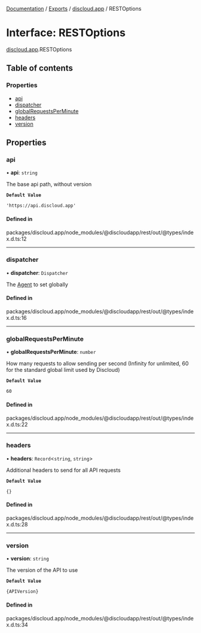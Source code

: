[Documentation](../README.md) / [Exports](../modules.md) / [discloud.app](../modules/discloud_app.md) / RESTOptions

# Interface: RESTOptions

[discloud.app](../modules/discloud_app.md).RESTOptions

## Table of contents

### Properties

- [api](discloud_app.RESTOptions.md#api)
- [dispatcher](discloud_app.RESTOptions.md#dispatcher)
- [globalRequestsPerMinute](discloud_app.RESTOptions.md#globalrequestsperminute)
- [headers](discloud_app.RESTOptions.md#headers)
- [version](discloud_app.RESTOptions.md#version)

## Properties

### api

• **api**: `string`

The base api path, without version

**`Default Value`**

`'https://api.discloud.app'`

#### Defined in

packages/discloud.app/node_modules/@discloudapp/rest/out/@types/index.d.ts:12

___

### dispatcher

• **dispatcher**: `Dispatcher`

The [Agent](https://undici.nodejs.org/#/docs/api/Agent) to set globally

#### Defined in

packages/discloud.app/node_modules/@discloudapp/rest/out/@types/index.d.ts:16

___

### globalRequestsPerMinute

• **globalRequestsPerMinute**: `number`

How many requests to allow sending per second (Infinity for unlimited, 60 for the standard global limit used by Discloud)

**`Default Value`**

`60`

#### Defined in

packages/discloud.app/node_modules/@discloudapp/rest/out/@types/index.d.ts:22

___

### headers

• **headers**: `Record`\<`string`, `string`\>

Additional headers to send for all API requests

**`Default Value`**

`{}`

#### Defined in

packages/discloud.app/node_modules/@discloudapp/rest/out/@types/index.d.ts:28

___

### version

• **version**: `string`

The version of the API to use

**`Default Value`**

`{APIVersion}`

#### Defined in

packages/discloud.app/node_modules/@discloudapp/rest/out/@types/index.d.ts:34
